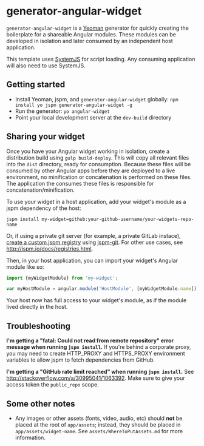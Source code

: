 # generator-angular-widget
`generator-angular-widget` is a [Yeoman](http://yeoman.io/) generator for quickly creating the boilerplate for a shareable Angular modules.  These modules can be developed in isolation and later consumed by an independent host application.  

This template uses [SystemJS](https://github.com/systemjs/systemjs) for script loading.  Any consuming application will also need to use SystemJS. 

## Getting started
- Install Yeoman, jspm, and `generator-angular-widget` globally: `npm install yo jspm generator-angular-widget -g` 
- Run the generator: `yo angular-widget`
- Point your local development server at the `dev-build` directory

## Sharing your widget
Once you have your Angular widget working in isolation, create a distribution build using `gulp build-deploy`.  This will copy all relevant files into the `dist` directory, ready for consumption.  Because these files will be consumed by other Angular apps before they are deployed to a live environment, no minification or concatenation is performed on these files.  The application the consumes these files is responsible for concatenation/minification.

To use your widget in a host application, add your widget's module as a jspm dependency of the host:

```
jspm install my-widget=github:your-github-username/your-widgets-repo-name
```

Or, if using a private git server (for example, a private GitLab instace), [create a custom jspm registry](http://jspm.io/docs/registries.html) using [jspm-git](https://www.npmjs.com/package/jspm-git).  For other use cases, see http://jspm.io/docs/registries.html. 

Then, in your host application, you can import your widget's Angular module like so:

```javascript
import {myWidgetModule} from 'my-widget';

var myHostModule = angular.module('HostModule', [myWidgetModule.name]);
```  

Your host now has full access to your widget's module, as if the module lived directly in the host.

## Troubleshooting

__I'm getting a "fatal: Could not read from remote repository" error message when running `jspm install`.__
If you're behind a corporate proxy, you may need to create HTTP_PROXY and HTTPS_PROXY environment variables to allow jspm to fetch dependencies from GitHub.

__I'm getting a "GitHub rate limit reached" when running `jspm install`.__
See http://stackoverflow.com/a/30995041/1063392.  Make sure to give your access token the `public_repo` scope. 

## Some other notes
- Any images or other assets (fonts, video, audio, etc) should __not__ be placed at the root of `app/assets`; instead, they should be placed in `app/assets/widget-name`.  See `assets/WhereToPutAssets.md` for more information. 